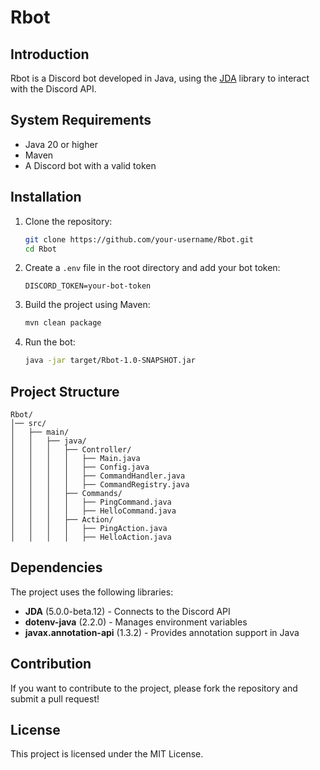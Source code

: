 # Rbot

## Introduction
Rbot is a Discord bot developed in Java, using the [JDA](https://github.com/DV8FromTheWorld/JDA) library to interact with the Discord API.

## System Requirements
- Java 20 or higher
- Maven
- A Discord bot with a valid token

## Installation
1. Clone the repository:
   ```sh
   git clone https://github.com/your-username/Rbot.git
   cd Rbot
   ```
2. Create a `.env` file in the root directory and add your bot token:
   ```env
   DISCORD_TOKEN=your-bot-token
   ```
3. Build the project using Maven:
   ```sh
   mvn clean package
   ```
4. Run the bot:
   ```sh
   java -jar target/Rbot-1.0-SNAPSHOT.jar
   ```

## Project Structure
```
Rbot/
│── src/
│   ├── main/
│   │   ├── java/
│   │   │   ├── Controller/  
│   │   │   │   ├── Main.java
│   │   │   │   ├── Config.java
│   │   │   │   ├── CommandHandler.java
│   │   │   │   ├── CommandRegistry.java
│   │   │   ├── Commands/  
│   │   │   │   ├── PingCommand.java
│   │   │   │   ├── HelloCommand.java
│   │   │   ├── Action/  
│   │   │   │   ├── PingAction.java
│   │   │   │   ├── HelloAction.java
```

## Dependencies
The project uses the following libraries:
- **JDA** (5.0.0-beta.12) - Connects to the Discord API
- **dotenv-java** (2.2.0) - Manages environment variables
- **javax.annotation-api** (1.3.2) - Provides annotation support in Java

## Contribution
If you want to contribute to the project, please fork the repository and submit a pull request!

## License
This project is licensed under the MIT License.

